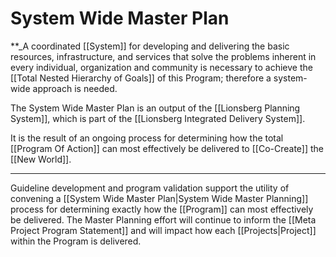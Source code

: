 # System Wide Master Plan

**_A coordinated [[System]] for developing and delivering the basic resources, infrastructure, and services that solve the problems inherent in every individual, organization and community is necessary to achieve the [[Total Nested Hierarchy of Goals]] of this Program; therefore a system-wide approach is needed.

The System Wide Master Plan is an output of the [[Lionsberg Planning System]], which is part of the [[Lionsberg Integrated Delivery System]]. 

It is the result of an ongoing process for determining how the total [[Program Of Action]] can most effectively be delivered to [[Co-Create]] the [[New World]]. 

___
Guideline development and program validation support the utility of convening a [[System Wide Master Plan|System Wide Master Planning]] process for determining exactly how the [[Program]] can most effectively be delivered. The Master Planning effort will continue to inform the [[Meta Project Program Statement]] and will impact how each [[Projects|Project]] within the Program is delivered.  

